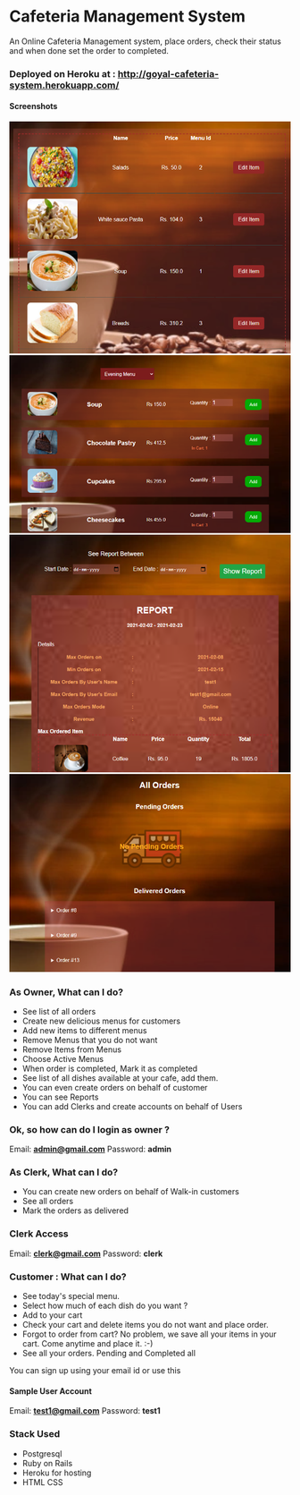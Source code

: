 # Cafeteria Management System
An Online Cafeteria Management system, place orders, check their status and when done set the order to completed.

### Deployed on Heroku at : http://goyal-cafeteria-system.herokuapp.com/

#### Screenshots

![alt_text](https://github.com/peeyush14goyal/Cafeteria-Management-System/blob/master/screenshots/items_with_images.PNG)
![alt_text](https://github.com/peeyush14goyal/Cafeteria-Management-System/blob/master/screenshots/1.PNG)
![alt_text](https://github.com/peeyush14goyal/Cafeteria-Management-System/blob/master/screenshots/2.PNG)
![alt_text](https://github.com/peeyush14goyal/Cafeteria-Management-System/blob/master/screenshots/3.PNG)


### As Owner, What can I do?
* See list of all orders
* Create new delicious menus for customers
* Add new items to different menus
* Remove Menus that you do not want
* Remove Items from Menus
* Choose Active Menus
* When order is completed, Mark it as completed
* See list of all dishes available at your cafe, add them.
* You can even create orders on behalf of customer
* You can see Reports
* You can add Clerks and create accounts on behalf of Users

### Ok, so how can do I login as owner ?
Email: **admin@gmail.com**
Password: **admin**

### As Clerk, What can I do?
* You can create new orders on behalf of Walk-in customers
* See all orders
* Mark the orders as delivered

### Clerk Access
Email: **clerk@gmail.com**
Password: **clerk**

### Customer : What can I do?
* See today's special menu.
* Select how much of each dish do you want ?
* Add to your cart
* Check your cart and delete items you do not want and place order.
* Forgot to order from cart? No problem, we save all your items in your cart. Come anytime and place it. :-)
* See all your orders. Pending and Completed all

You can sign up using your email id or use this
#### Sample User Account
Email: **test1@gmail.com**
Password: **test1**

### Stack Used
* Postgresql
* Ruby on Rails
* Heroku for hosting
* HTML CSS
